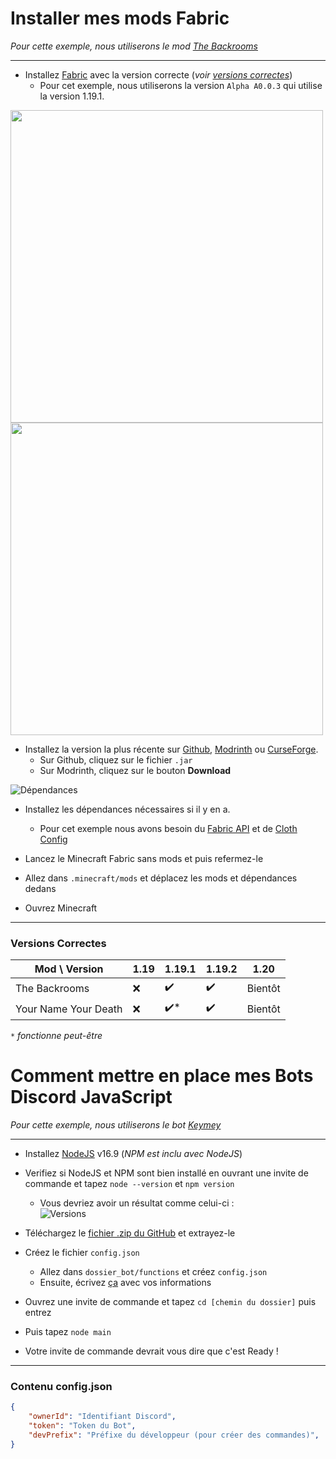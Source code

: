 # Installer mes mods Fabric
*Pour cette exemple, nous utiliserons le mod [The Backrooms](https://github.com/u-lumaa/BackroomsMod)*

***

- Installez [Fabric](https://fabricmc.net/use/installer/) avec la version correcte (*voir [versions correctes](#versions-correctes)*)
  - Pour cet exemple, nous utiliserons la version `Alpha A0.0.3` qui utilise la version 1.19.1.

<img src="https://user-images.githubusercontent.com/93350976/192139538-e5237bf0-53e0-4f44-be0e-2854bbf966ac.png" width=500>  <img src="https://user-images.githubusercontent.com/93350976/192139568-12cfc423-f466-48bb-bd95-7bdfcc8f6560.png" width=500>    
- Installez la version la plus récente sur [Github](https://github.com/u-lumaa/BackroomsMod/releases/latest), [Modrinth](https://modrinth.com/mod/backrooms/versions) ou [CurseForge](https://www.curseforge.com/minecraft/mc-mods/thebackrooms/files).
  - Sur Github, cliquez sur le fichier `.jar`
  - Sur Modrinth, cliquez sur le bouton **Download**
 
 ![Dépendances](https://user-images.githubusercontent.com/93350976/192139971-3e8bc90e-c04d-4e45-bc01-75143b8c0e83.png)  
- Installez les dépendances nécessaires si il y en a.
  - Pour cet exemple nous avons besoin du [Fabric API](https://modrinth.com/mod/fabric-api/versions) et de [Cloth Config](https://modrinth.com/mod/cloth-config/versions)

- Lancez le Minecraft Fabric sans mods et puis refermez-le
- Allez dans `.minecraft/mods` et déplacez les mods et dépendances dedans
- Ouvrez Minecraft

***

### Versions Correctes

| Mod \ Version        | 1.19   | 1.19.1  | 1.19.2  | 1.20   |
|----------------------|--------|---------|---------|--------|
| The Backrooms        | ❌    | ✔️      | ✔️     | Bientôt      |
| Your Name Your Death | ❌    | ✔️*     | ✔️     | Bientôt      |
  
*`*` fonctionne peut-être*

# Comment mettre en place mes Bots Discord JavaScript
*Pour cette exemple, nous utiliserons le bot [Keymey](https://github.com/u-lumaa/Keymey)*

***

- Installez [NodeJS](https://nodejs.org/en/download/) v16.9 (*NPM est inclu avec NodeJS*)
- Verifiez si NodeJS et NPM sont bien installé en ouvrant une invite de commande et tapez `node --version` et `npm version`
  - Vous devriez avoir un résultat comme celui-ci :  
![Versions](https://user-images.githubusercontent.com/93350976/197408646-01520267-3ab9-4cbc-ac10-e91985dd30e3.png)
- Téléchargez le [fichier .zip du GitHub](https://github.com/u-lumaa/Keymey/archive/refs/heads/master.zip) et extrayez-le
- Créez le fichier `config.json`
  - Allez dans `dossier_bot/functions` et créez `config.json`
  - Ensuite, écrivez [ça](#contenu-configjson) avec vos informations 


- Ouvrez une invite de commande et tapez `cd [chemin du dossier]` puis entrez
- Puis tapez `node main`
- Votre invite de commande devrait vous dire que c'est Ready !

* * *

### Contenu config.json
```json
{
    "ownerId": "Identifiant Discord",
    "token": "Token du Bot",
    "devPrefix": "Préfixe du développeur (pour créer des commandes)",
}
```

